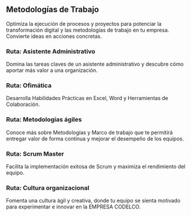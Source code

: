## Metodologías de Trabajo

Optimiza la ejecución de procesos y proyectos para potenciar la transformación digital y las metodologías de trabajo en tu empresa. Convierte ideas en acciones concretas.

### Ruta: Asistente Administrativo

Domina las tareas claves de un asistente administrativo y descubre cómo aportar más valor a una organización.



### Ruta: Ofimática

Desarrolla Habilidades Prácticas en Excel, Word y Herramientas de Colaboración.



### Ruta: Metodologías ágiles

Conoce más sobre Metodologías y Marco de trabajo que te permitirá entregar valor de forma continua y mejorar el desempeño de los equipos.



### Ruta: Scrum Master

Facilita la implementación exitosa de Scrum y maximiza el rendimiento del equipo.

### Ruta: Cultura organizacional

Fomenta una cultura ágil y creativa, donde tu equipo se sienta motivado para experimentar e innovar en la EMPRESA CODELCO.


